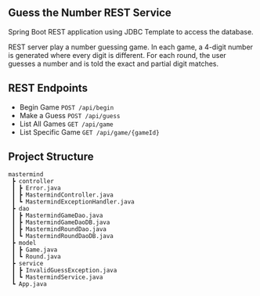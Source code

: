 ## Guess the Number REST Service

Spring Boot REST application using JDBC Template to access the database.

REST server play a number guessing game. In each game, a 4-digit number is generated where every digit is different. For each round, the user guesses a number and is told the exact and partial digit matches.

## REST Endpoints
* Begin Game ``` POST /api/begin ```
* Make a Guess ``` POST /api/guess ```
* List All Games ``` GET /api/game ```
* List Specific Game ``` GET /api/game/{gameId} ```

## Project Structure
```
mastermind
 ┣ controller
 ┃ ┣ Error.java
 ┃ ┣ MastermindController.java
 ┃ ┗ MastermindExceptionHandler.java
 ┣ dao
 ┃ ┣ MastermindGameDao.java
 ┃ ┣ MastermindGameDaoDB.java
 ┃ ┣ MastermindRoundDao.java
 ┃ ┗ MastermindRoundDaoDB.java
 ┣ model
 ┃ ┣ Game.java
 ┃ ┗ Round.java
 ┣ service
 ┃ ┣ InvalidGuessException.java
 ┃ ┗ MastermindService.java
 ┗ App.java
```

